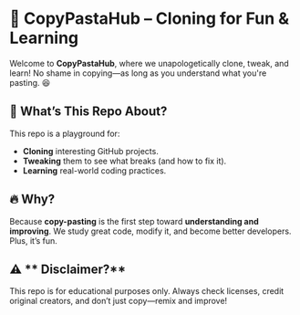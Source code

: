 # 🍝 **CopyPastaHub – Cloning for Fun & Learning**

Welcome to **CopyPastaHub**, where we unapologetically clone, tweak, and learn! No shame in copying—as long as you understand what you're pasting. 😆  

## 🤔 **What’s This Repo About?**  
This repo is a playground for:  
- **Cloning** interesting GitHub projects.  
- **Tweaking** them to see what breaks (and how to fix it).  
- **Learning** real-world coding practices.  

## 🔥 **Why?**  
Because **copy-pasting** is the first step toward **understanding and improving**. We study great code, modify it, and become better developers. Plus, it’s fun.  

## ⚠️ ** Disclaimer?**  
This repo is for educational purposes only. Always check licenses, credit original creators, and don’t just copy—remix and improve!
